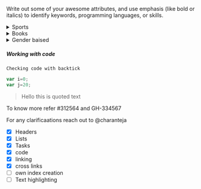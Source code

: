 Write out some of your awesome attributes, and use emphasis (like bold or italics) to identify keywords, programming languages, or skills.
<details>
  <summary>Sports</summary>
1. Cricket<br/>
2. Football<br/>
2. Badminton
</details>
<details>
  <summary>Books</summary>
* E library(online)<br/>
* Library
</details>
<details>
  <summary>Gender baised</summary>
- Male :smile:<br/>
- Female :heart:
</details>

##### Working with code
```
Checking code with backtick 
```

```javascript
var i=0;
var j=20;
```

> Hello this is quoted text

To know more refer #312564 and GH-334567

For any clarificaations reach out to @charanteja

- [x] Headers
- [x] Lists
- [x] Tasks
- [x] code
- [x] linking
- [x] cross links
- [ ] own index creation
- [ ] Text highlighting
